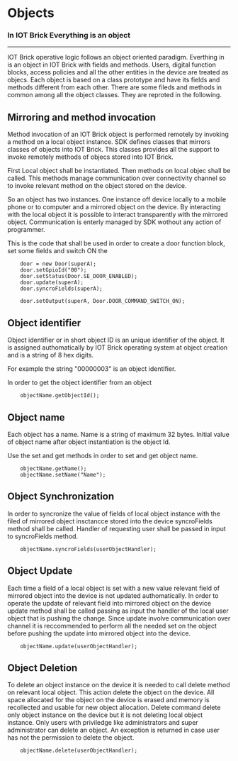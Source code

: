 # Objects

### In IOT Brick Everything is an object

---
IOT Brick operative logic follows an object oriented paradigm. Everthing in is an object in IOT Brick with fields and methods. Users, digital function blocks, access policies and all the other entities in the device are treated as objecs. Each object is based on a class prototype and have its fields and methods different from each other. There are some fileds and methods in common among all the object classes. They are reproted in the following.

## Mirroring and method invocation
Method invocation of an IOT Brick object is performed remotely by invoking a method on a local object instance.
SDK defines classes that mirrors classes of objects into IOT Brick. This classes provides all the support to invoke remotely methods of objecs stored into IOT Brick.

First Local object shall be instantiated. Then methods on local objec shall be called. This methods manage communication over connectivity channel so to invoke relevant method on the object stored on the device.

So an object has two instances. One instance off device locally to a mobile phone or to computer and a mirrored object on the device. By interacting with the local object it is possible to interact transparently with the mirrored object. Communication is enterly managed by SDK wothout any action of programmer.

This is the code that shall be used in order to create a door function block, set some fields and switch ON the
```          
	door = new Door(superA);                        
	door.setGpioId("00");                      
	door.setStatus(Door.SE_DOOR_ENABLED);
	door.update(superA);
	door.syncroFields(superA);
	   
	door.setOutput(superA, Door.DOOR_COMMAND_SWITCH_ON);
```

## Object identifier
Object identifier or in short object ID is an unique identifier of the object. It is assigned authomatically by IOT Brick operating system at object creation and is a string of 8 hex digits.

For example the string "00000003" is an object identifier.

In order to get the object identifier from an object
```
	objectName.getObjectId();
```

## Object name
Each object has a name. Name is a string of maximum 32 bytes. Initial value of object name after object instantiation is the object Id.

Use the set and get methods in order to set and get object name.
```
	objectName.getName();
	objectName.setName("Name");
```

## Object Synchronization
In order to syncronize the value of fields of local object instance with the filed of mirrored object insctancce stored into the device syncroFields method shall be called. Handler of requesting user shall be passed in input to syncroFields method.

```
	objectName.syncroFields(userObjectHandler);
```

## Object Update
Each time a field of a local object is set with a new value relevant field of mirrored object into the device is not updated authomatically. In order to operate the update of relevant field into mirrored object on the device update method shall be called passing as input the handler of the local user object that is pushing the change.
Since update involve communication over channel it is reccommended to perform all the needed set on the object before pushing the update into mirrored object into the device.

```
	objectName.update(userObjectHandler);
```

## Object Deletion
To delete an object instance on the device it is needed to call delete method on relevant local object. This action delete the object on the device. All space allocated for the object on the device is erased and memory is recollected and usable for new object allocation.
Delete command delete only object instance on the device but it is not deleting local object instance.
Only users with priviledge like administrators and super administrator can delete an object. An exception is returned in case user has not the permission to delete the object. 

```
	objectName.delete(userObjectHandler);
```
